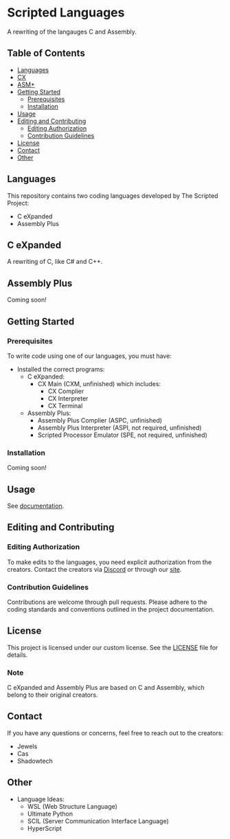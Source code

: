 # Scripted Languages

A rewriting of the langauges C and Assembly.

## Table of Contents
- [Languages](#languages)
- [CX](#c-expanded)
- [ASM+](#assembly-plus)
- [Getting Started](#getting-started)
  - [Prerequisites](#prerequisites)
  - [Installation](#installation)
- [Usage](#usage)
- [Editing and Contributing](#editing-and-contributing)
  - [Editing Authorization](#editing-authorization)
  - [Contribution Guidelines](#contribution-guidelines)
- [License](#license)
- [Contact](#contact)
- [Other](#other)

## Languages

This repository contains two coding languages developed by The Scripted Project:
- C eXpanded
- Assembly Plus

## C eXpanded

A rewriting of C, like C# and C++.


## Assembly Plus

Coming soon!

## Getting Started

### Prerequisites

To write code using one of our languages, you must have:
- Installed the correct programs:
   - C eXpanded:
      - CX Main (CXM, unfinished) which includes:
        - CX Complier
        - CX Interpreter
        - CX Terminal
   - Assembly Plus:
      - Assembly Plus Complier (ASPC, unfinished)
      - Assembly Plus Interpreter (ASPI, not required, unfinished)
      - Scripted Processor Emulator (SPE, not required, unfinished)

### Installation

Coming soon!

## Usage

See [documentation](docs/main.md).

## Editing and Contributing

### Editing Authorization

To make edits to the languages, you need explicit authorization from the creators. Contact the creators via [Discord](https://discord.gg/pkwrjeTgex) or through our [site]().

### Contribution Guidelines

Contributions are welcome through pull requests. Please adhere to the coding standards and conventions outlined in the project documentation.

## License

This project is licensed under our custom license. See the [LICENSE](LICENSE) file for details.

### Note

C eXpanded and Assembly Plus are based on C and Assembly, which belong to their original creators.

## Contact

If you have any questions or concerns, feel free to reach out to the creators:

- Jewels
- Cas
- Shadowtech

## Other
- Language Ideas:
  - WSL (Web Structure Language)
  - Ultimate Python
  - SCIL (Server Communication Interface Language)
  - HyperScript
